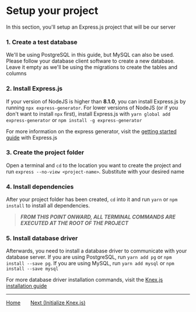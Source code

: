 # Setup your project

In this section, you'll setup an Express.js project that will be our server

### 1. Create a test database

We'll be using PostgreSQL in this guide, but MySQL can also be used. Please follow your database
client software to create a new database. Leave it empty as we'll be using the migrations to create
the tables and columns

### 2. Install Express.js

If your version of NodeJS is higher than **8.1.0**, you can install Express.js by running
`npx express-generator`. For lower versions of NodeJS (or if you don't want to install `npx` first),
install Express.js with `yarn global add express-generator` or `npm install -g express-generator`

For more information on the express generator, visit the
[getting started guide](https://expressjs.com/en/starter/generator.html) with Express.js

### 3. Create the project folder

Open a terminal and `cd` to the location you want to create the project and run
`express --no-view <project-name>`. Substitute **<project-name>** with your desired name

### 4. Install dependencies

After your project folder has been created, `cd` into it and run `yarn` or `npm install` to install
all dependencies.

> **_FROM THIS POINT ONWARD, ALL TERMINAL COMMANDS ARE EXECUTED AT THE ROOT OF THE PROJECT_**

### 5. Install database driver

Afterwards, you need to install a database driver to communicate with your database server. If you
are using PostgreSQL, run `yarn add pg` or `npm install --save pg`. If you are using MySQL, run
`yarn add mysql` or `npm install --save mysql`

For more database driver installation commands, visit the
[Knex.js installation guide](http://knexjs.org/#Installation)

---

<div>
    <a href="./01-getting-started.md">Home</a>
    <span>&nbsp;&nbsp;&nbsp;&nbsp;&nbsp;</span>
    <a href="./03-initialize-knex.md">Next (Initialize Knex.js)</a>
</div>
